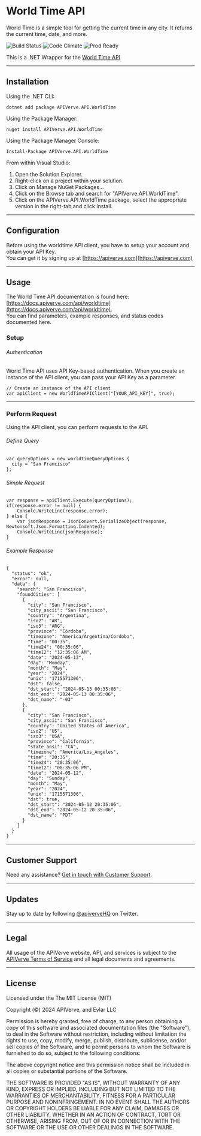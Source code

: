 World Time API
============

World Time is a simple tool for getting the current time in any city. It returns the current time, date, and more.

![Build Status](https://img.shields.io/badge/build-passing-green)
![Code Climate](https://img.shields.io/badge/maintainability-B-purple)
![Prod Ready](https://img.shields.io/badge/production-ready-blue)

This is a .NET Wrapper for the [World Time API](https://apiverve.com/marketplace/api/worldtime)

---

## Installation

Using the .NET CLI:
```
dotnet add package APIVerve.API.WorldTime
```

Using the Package Manager:
```
nuget install APIVerve.API.WorldTime
```

Using the Package Manager Console:
```
Install-Package APIVerve.API.WorldTime
```

From within Visual Studio:

1. Open the Solution Explorer.
2. Right-click on a project within your solution.
3. Click on Manage NuGet Packages...
4. Click on the Browse tab and search for "APIVerve.API.WorldTime".
5. Click on the APIVerve.API.WorldTime package, select the appropriate version in the right-tab and click Install.


---

## Configuration

Before using the worldtime API client, you have to setup your account and obtain your API Key.  
You can get it by signing up at [https://apiverve.com](https://apiverve.com)

---

## Usage

The World Time API documentation is found here: [https://docs.apiverve.com/api/worldtime](https://docs.apiverve.com/api/worldtime).  
You can find parameters, example responses, and status codes documented here.

### Setup

###### Authentication
World Time API uses API Key-based authentication. When you create an instance of the API client, you can pass your API Key as a parameter.

```
// Create an instance of the API client
var apiClient = new WorldTimeAPIClient("[YOUR_API_KEY]", true);
```

---


### Perform Request
Using the API client, you can perform requests to the API.

###### Define Query

```
var queryOptions = new worldtimeQueryOptions {
  city = "San Francisco"
};
```

###### Simple Request

```
var response = apiClient.Execute(queryOptions);
if(response.error != null) {
	Console.WriteLine(response.error);
} else {
    var jsonResponse = JsonConvert.SerializeObject(response, Newtonsoft.Json.Formatting.Indented);
    Console.WriteLine(jsonResponse);
}
```

###### Example Response

```
{
  "status": "ok",
  "error": null,
  "data": {
    "search": "San Francisco",
    "foundCities": [
      {
        "city": "San Francisco",
        "city_ascii": "San Francisco",
        "country": "Argentina",
        "iso2": "AR",
        "iso3": "ARG",
        "province": "Córdoba",
        "timezone": "America/Argentina/Cordoba",
        "time": "00:35",
        "time24": "00:35:06",
        "time12": "12:35:06 AM",
        "date": "2024-05-13",
        "day": "Monday",
        "month": "May",
        "year": "2024",
        "unix": "1715571306",
        "dst": false,
        "dst_start": "2024-05-13 00:35:06",
        "dst_end": "2024-05-13 00:35:06",
        "dst_name": "-03"
      },
      {
        "city": "San Francisco",
        "city_ascii": "San Francisco",
        "country": "United States of America",
        "iso2": "US",
        "iso3": "USA",
        "province": "California",
        "state_ansi": "CA",
        "timezone": "America/Los_Angeles",
        "time": "20:35",
        "time24": "20:35:06",
        "time12": "08:35:06 PM",
        "date": "2024-05-12",
        "day": "Sunday",
        "month": "May",
        "year": "2024",
        "unix": "1715571306",
        "dst": true,
        "dst_start": "2024-05-12 20:35:06",
        "dst_end": "2024-05-12 20:35:06",
        "dst_name": "PDT"
      }
    ]
  }
}
```

---

## Customer Support

Need any assistance? [Get in touch with Customer Support](https://apiverve.com/contact).

---

## Updates
Stay up to date by following [@apiverveHQ](https://twitter.com/apiverveHQ) on Twitter.

---

## Legal

All usage of the APIVerve website, API, and services is subject to the [APIVerve Terms of Service](https://apiverve.com/terms) and all legal documents and agreements.

---

## License
Licensed under the The MIT License (MIT)

Copyright (&copy;) 2024 APIVerve, and Evlar LLC

Permission is hereby granted, free of charge, to any person obtaining a copy of this software and associated documentation files (the "Software"), to deal in the Software without restriction, including without limitation the rights to use, copy, modify, merge, publish, distribute, sublicense, and/or sell copies of the Software, and to permit persons to whom the Software is furnished to do so, subject to the following conditions:

The above copyright notice and this permission notice shall be included in all copies or substantial portions of the Software.

THE SOFTWARE IS PROVIDED "AS IS", WITHOUT WARRANTY OF ANY KIND, EXPRESS OR IMPLIED, INCLUDING BUT NOT LIMITED TO THE WARRANTIES OF MERCHANTABILITY, FITNESS FOR A PARTICULAR PURPOSE AND NONINFRINGEMENT. IN NO EVENT SHALL THE AUTHORS OR COPYRIGHT HOLDERS BE LIABLE FOR ANY CLAIM, DAMAGES OR OTHER LIABILITY, WHETHER IN AN ACTION OF CONTRACT, TORT OR OTHERWISE, ARISING FROM, OUT OF OR IN CONNECTION WITH THE SOFTWARE OR THE USE OR OTHER DEALINGS IN THE SOFTWARE.